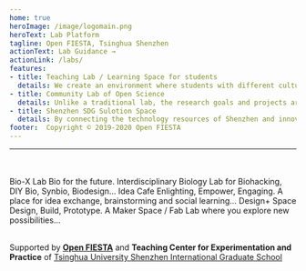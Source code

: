 ```yaml
---
home: true
heroImage: /image/logomain.png
heroText: Lab Platform
tagline: Open FIESTA, Tsinghua Shenzhen
actionText: Lab Guidance →
actionLink: /labs/
features:
- title: Teaching Lab / Learning Space for students
  details: We create an environment where students with different culture and backgroud could learn, collaborate and innovative with each other. 
- title: Community Lab of Open Science
  details: Unlike a traditional lab, the research goals and projects are set by the makers / students themselves in Open FIESTA's Lab. 
- title: Shenzhen SDG Sulotion Space
  details: By connecting the technology resources of Shenzhen and innovators all over the world, we collectively solve SDGs problems.
footer:  Copyright © 2019-2020 Open FIESTA
---
```

-------
<br>
<div>
<br>
<v-row no-gutters>
<v-card
    class="sm"
    max-width="298"
  >
    <a href="/labs/bio/">
    <v-img
      src="/image/lab/biolab.jpg"
      height="166px"
    ></v-img>
    </a>
    <v-card-title>
    Bio-X Lab
    </v-card-title>
    <v-card-subtitle>
      Bio for the future. Interdisciplinary Biology Lab for Biohacking, DIY Bio, Synbio, Biodesign...
    </v-card-subtitle>
</v-card>
<v-card
    class="sm"
    max-width="298"
  >
    <a href ="/labs/idea/">
    <v-img
      src="/image/lab/ideacafe.jpg"
      height="166px"
    ></v-img>
    </a>
    <v-card-title>
      Idea Cafe
    </v-card-title>
    <v-card-subtitle>
      Enlighting, Empower, Engaging. A place for idea exchange, brainstorming and social learning...
    </v-card-subtitle>
</v-card>
<v-card
    class="sm"
    max-width="298"
  >
    <a href="/labs/iid/" >
    <v-img
      src="/image/lab/iidspace.jpg"
      height="166px"
    ></v-img>
    </a>
    <v-card-title>
      Design+ Space
    </v-card-title>
    <v-card-subtitle>
      Design, Build, Prototype. A Maker Space / Fab Lab where you explore new possibilities...
    </v-card-subtitle>
</v-card>
</v-row>
</div>

<br/>


Supported by **[Open FIESTA](http://www.fiesta.tsinghua.edu.cn/)** and **Teaching Center for Experimentation and Practice** of [Tsinghua University Shenzhen International Graduate School](https://www-en.sz.tsinghua.edu.cn/)

<br>
<div id="app">
<v-app id="inspire">
 <v-carousel cycle height="400" hide-delimiter-background show-arrows-on-hover>
    <v-carousel-item>
      <v-sheet color="white" height="100%">
        <v-row class="fill-height" align="center" justify="center">
          <v-img src="/image/residency.jpg"></v-img>
        </v-row>
      </v-sheet>
    </v-carousel-item>
    <v-carousel-item>
      <v-sheet height="100%">
        <v-row class="fill-height" align="center" justify="center">
          <v-img src="/image/goshimg.jpg"></v-img>
        </v-row>
      </v-sheet>
    </v-carousel-item>
        <v-carousel-item>
      <v-sheet height="100%">
        <v-row class="fill-height" align="center" justify="center">
          <v-img src="/image/summercampimg.jpg"></v-img>  
        </v-row>
      </v-sheet>
    </v-carousel-item>
        </v-carousel-item>
        <v-carousel-item>
      <v-sheet height="100%">
        <v-row class="fill-height" align="center" justify="center">
          <v-img src="/image/joelimg.jpg"></v-img>
        </v-row>
      </v-sheet>
    </v-carousel-item>
 </v-carousel>
 </v-app>
 </div>
<br>